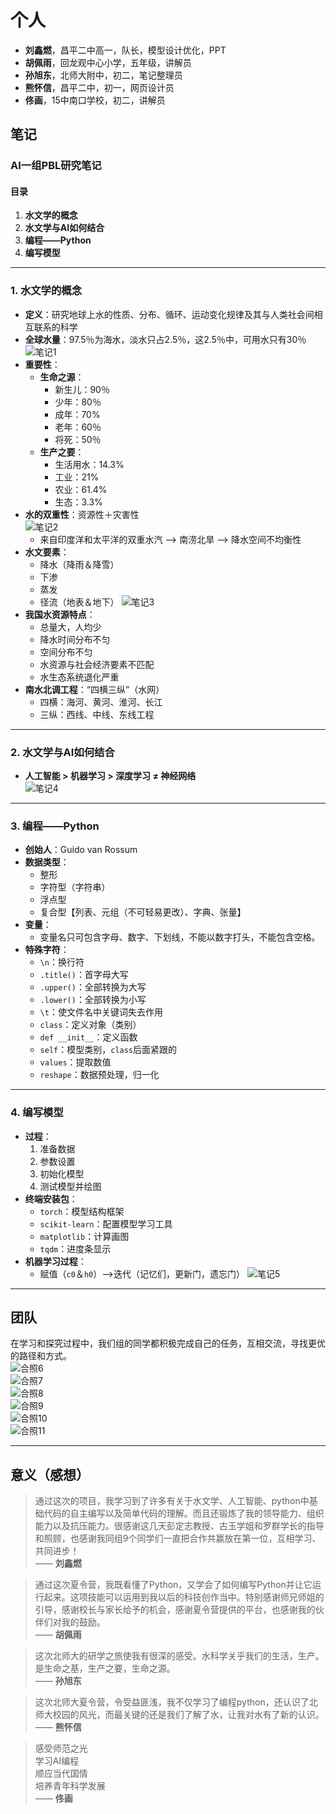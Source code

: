 # 个人  
  
- **刘鑫燃**，昌平二中高一，队长，模型设计优化，PPT  
- **胡佩雨**，回龙观中心小学，五年级，讲解员  
- **孙旭东**，北师大附中，初二，笔记整理员  
- **熊怀信**，昌平二中，初一，网页设计员  
- **佟画**，15中南口学校，初二，讲解员  
  
## 笔记  
  
### AI一组PBL研究笔记  
  
#### 目录  
  
1. **水文学的概念**  
2. **水文学与AI如何结合**  
3. **编程——Python**  
4. **编写模型**  
  
---  
  
### 1. 水文学的概念  
  
- **定义**：研究地球上水的性质、分布、循环、运动变化规律及其与人类社会间相互联系的科学  
- **全球水量**：97.5％为海水，淡水只占2.5％，这2.5％中，可用水只有30％ 
![笔记1](images/1.jpg)
- **重要性**：  
  - **生命之源**：  
    - 新生儿：90％  
    - 少年：80％  
    - 成年：70%  
    - 老年：60％  
    - 将死：50％  
  - **生产之要**：  
    - 生活用水：14.3%  
    - 工业：21%  
    - 农业：61.4%  
    - 生态：3.3%  
- **水的双重性**：资源性＋灾害性  
![笔记2](images/2.jpg)
  - 来自印度洋和太平洋的双重水汽 ——> 南涝北旱 ——> 降水空间不均衡性  
- **水文要素**：  
  - 降水（降雨＆降雪）  
  - 下渗  
  - 蒸发  
  - 径流（地表＆地下）
![笔记3](images/3.jpg)  
- **我国水资源特点**：  
  - 总量大，人均少  
  - 降水时间分布不匀  
  - 空间分布不匀  
  - 水资源与社会经济要素不匹配  
  - 水生态系统退化严重  
- **南水北调工程**：“四横三纵”（水网）  
  - 四横：海河、黄河、淮河、长江  
  - 三纵：西线、中线、东线工程  
  
---  
  
### 2. 水文学与AI如何结合  
  
- **人工智能 > 机器学习 > 深度学习 ≠ 神经网络**  
![笔记4](images/4.jpg)
  
---  
  
### 3. 编程——Python  
  
- **创始人**：Guido van Rossum  
- **数据类型**：  
  - 整形  
  - 字符型（字符串）  
  - 浮点型  
  - 复合型【列表、元组（不可轻易更改）、字典、张量】  
- **变量**：  
  - 变量名只可包含字母、数字、下划线，不能以数字打头，不能包含空格。  
- **特殊字符**：  
  - `\n`：换行符  
  - `.title()`：首字母大写  
  - `.upper()`：全部转换为大写  
  - `.lower()`：全部转换为小写  
  - `\t`：使文件名中关键词失去作用  
  - `class`：定义对象（类别）  
  - `def __init__`：定义函数  
  - `self`：模型类别，`class`后面紧跟的  
  - `values`：提取数值  
  - `reshape`：数据预处理，归一化  
  
---  
  
### 4. 编写模型  
  
- **过程**：  
  1. 准备数据  
  2. 参数设置  
  3. 初始化模型  
  4. 测试模型并绘图  
- **终端安装包**：  
  - `torch`：模型结构框架  
  - `scikit-learn`：配置模型学习工具  
  - `matplotlib`：计算画图  
  - `tqdm`：进度条显示  
- **机器学习过程**：  
  - 赋值（`c0`＆`h0`）——>迭代（记忆们，更新门，遗忘门） 
![笔记5](images/5.jpg) 
  
---  
  
## 团队  
  
在学习和探究过程中，我们组的同学都积极完成自己的任务，互相交流，寻找更优的路径和方式。  
![合照6](images/6.jpg)  
![合照7](images/7.jpg)  
![合照8](images/8.jpg)  
![合照9](images/9.jpg)  
![合照10](images/10.jpg)  
![合照11](images/11.jpg)  

---  
  
## 意义（感想）  
  
> 通过这次的项目，我学习到了许多有关于水文学、人工智能、python中基础代码的自主编写以及简单代码的理解。而且还锻炼了我的领导能力、组织能力以及抗压能力。很感谢这几天彭定志教授、古玉学姐和罗群学长的指导和照顾，也感谢我同组9个同学们一直把合作共赢放在第一位，互相学习、共同进步！  
> —— **刘鑫燃**  
  
> 通过这次夏令营，我既看懂了Python，又学会了如何编写Python并让它运行起来。这项技能可以运用到我以后的科技创作当中。特别感谢师兄师姐的引导，感谢校长与家长给予的机会，感谢夏令营提供的平台，也感谢我的伙伴们对我的鼓励。  
> —— **胡佩雨**  
  
> 这次北师大的研学之旅使我有很深的感受。水科学关乎我们的生活，生产。是生命之基，生产之要，生命之源。  
> —— **孙旭东**  
  
> 这次北师大夏令营，令受益匪浅，我不仅学习了编程python，还认识了北师大校园的风光，而最关键的还是我们了解了水，让我对水有了新的认识。  
> —— **熊怀信**  
  
> 感受师范之光    
> 学习AI编程    
> 顺应当代国情    
> 培养青年科学发展  
> —— **佟画**